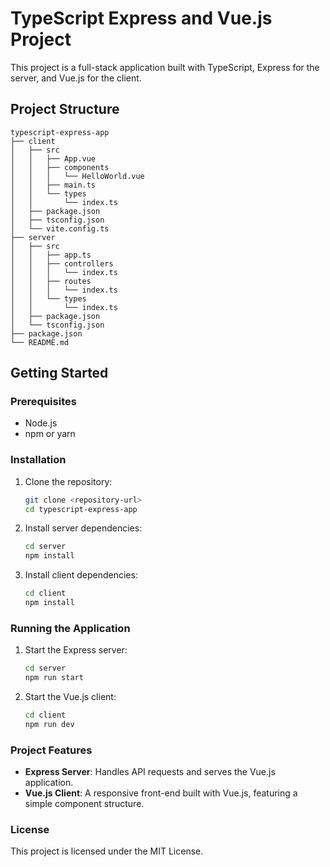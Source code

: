 # TypeScript Express and Vue.js Project

This project is a full-stack application built with TypeScript, Express for the server, and Vue.js for the client. 

## Project Structure

```
typescript-express-app
├── client
│   ├── src
│   │   ├── App.vue
│   │   ├── components
│   │   │   └── HelloWorld.vue
│   │   ├── main.ts
│   │   └── types
│   │       └── index.ts
│   ├── package.json
│   ├── tsconfig.json
│   └── vite.config.ts
├── server
│   ├── src
│   │   ├── app.ts
│   │   ├── controllers
│   │   │   └── index.ts
│   │   ├── routes
│   │   │   └── index.ts
│   │   └── types
│   │       └── index.ts
│   ├── package.json
│   └── tsconfig.json
├── package.json
└── README.md
```

## Getting Started

### Prerequisites

- Node.js
- npm or yarn

### Installation

1. Clone the repository:
   ```bash
   git clone <repository-url>
   cd typescript-express-app
   ```

2. Install server dependencies:
   ```bash
   cd server
   npm install
   ```

3. Install client dependencies:
   ```bash
   cd client
   npm install
   ```

### Running the Application

1. Start the Express server:
   ```bash
   cd server
   npm run start
   ```

2. Start the Vue.js client:
   ```bash
   cd client
   npm run dev
   ```

### Project Features

- **Express Server**: Handles API requests and serves the Vue.js application.
- **Vue.js Client**: A responsive front-end built with Vue.js, featuring a simple component structure.

### License

This project is licensed under the MIT License.